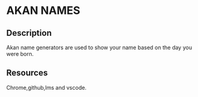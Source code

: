 # AKAN NAMES

## Description
Akan name generators are used to show your name based on the day you were born.

## Resources
Chrome,github,lms and vscode.
